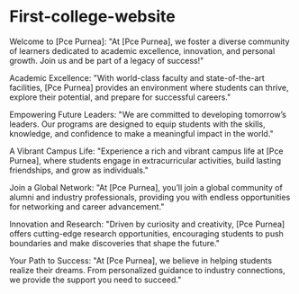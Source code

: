 # First-college-website
Welcome to [Pce Purnea]: "At [Pce Purnea], we foster a diverse community of learners dedicated to academic excellence, innovation, and personal growth. Join us and be part of a legacy of success!"

Academic Excellence: "With world-class faculty and state-of-the-art facilities, [Pce Purnea] provides an environment where students can thrive, explore their potential, and prepare for successful careers."

Empowering Future Leaders: "We are committed to developing tomorrow’s leaders. Our programs are designed to equip students with the skills, knowledge, and confidence to make a meaningful impact in the world."

A Vibrant Campus Life: "Experience a rich and vibrant campus life at [Pce Purnea], where students engage in extracurricular activities, build lasting friendships, and grow as individuals."

Join a Global Network: "At [Pce Purnea], you’ll join a global community of alumni and industry professionals, providing you with endless opportunities for networking and career advancement."

Innovation and Research: "Driven by curiosity and creativity, [Pce Purnea] offers cutting-edge research opportunities, encouraging students to push boundaries and make discoveries that shape the future."

Your Path to Success: "At [Pce Purnea], we believe in helping students realize their dreams. From personalized guidance to industry connections, we provide the support you need to succeed."
